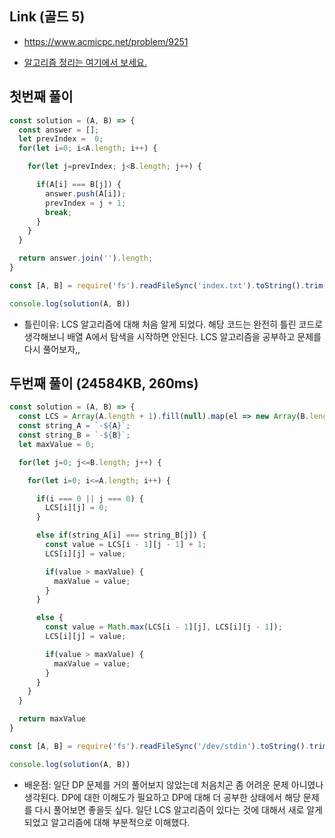 ## Link (골드 5)     

- https://www.acmicpc.net/problem/9251  

- [알고리즘 정리는 여기에서 보세요.](https://github.com/sonicce99/TIL/blob/main/coding_test/Algorithm/LCS.md)


## 첫번째 풀이

```javascript
const solution = (A, B) => {
  const answer = [];
  let prevIndex =  0;
  for(let i=0; i<A.length; i++) {

    for(let j=prevIndex; j<B.length; j++) {

      if(A[i] === B[j]) {
        answer.push(A[i]);
        prevIndex = j + 1;
        break;
      }
    }
  }

  return answer.join('').length;
}

const [A, B] = require('fs').readFileSync('index.txt').toString().trim().split('\n');

console.log(solution(A, B))
```

- 틀린이유: LCS 알고리즘에 대해 처음 알게 되었다. 해당 코드는 완전히 틀린 코드로 생각해보니 배열 A에서 탐색을 시작하면 안된다. LCS 알고리즘을 공부하고 문제를 다시 풀어보자,,

## 두번째 풀이 (24584KB, 260ms)

```javascript
const solution = (A, B) => {
  const LCS = Array(A.length + 1).fill(null).map(el => new Array(B.length + 1));
  const string_A = `-${A}`;
  const string_B = `-${B}`;
  let maxValue = 0;

  for(let j=0; j<=B.length; j++) {

    for(let i=0; i<=A.length; i++) {

      if(i === 0 || j === 0) {
        LCS[i][j] = 0;
      }

      else if(string_A[i] === string_B[j]) {
        const value = LCS[i - 1][j - 1] + 1;
        LCS[i][j] = value;

        if(value > maxValue) {
          maxValue = value;
        }
      }

      else {
        const value = Math.max(LCS[i - 1][j], LCS[i][j - 1]);
        LCS[i][j] = value;

        if(value > maxValue) {
          maxValue = value;
        }
      }
    }
  }

  return maxValue
}

const [A, B] = require('fs').readFileSync('/dev/stdin').toString().trim().split('\n');

console.log(solution(A, B))

```

- 배운점: 일단 DP 문제를 거의 풀어보지 않았는데 처음치곤 좀 어려운 문제 아니였나 생각된다. DP에 대한 이해도가 필요하고 DP에 대해 더 공부한 상태에서 해당 문제를 다시 풀어보면 좋을듯 싶다. 일단 LCS 알고리즘이 있다는 것에 대해서 새로 알게 되었고 알고리즘에 대해 부분적으로 이해했다. 
